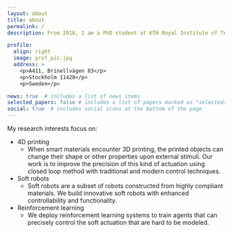 ```yaml
---
layout: about
title: about
permalink: /
description: From 2018, I am a PhD student at KTH Royal Institute of Technology, Sweden.

profile:
  align: right
  image: prof_pic.jpg
  address: >
    <p>A411, Brinellvägen 83</p>
    <p>Stockholm 11428</p>
    <p>Sweden</p>

news: true  # includes a list of news items
selected_papers: false # includes a list of papers marked as "selected={true}"
social: true  # includes social icons at the bottom of the page
---
```


My research interests focus on:
- 4D printing
  - When smart materials encounter 3D printing, the printed objects can change their shape or other properties upon external stimuli. Our work is to improve the precision of this kind of actuation using closed loop method with traditional and modern control techniques.
- Soft robots
  - Soft robots are a subset of robots constructed from highly compliant materials. We build innovative soft robots with enhanced controllability and functionality.
- Reinforcement learning
  - We deploy reinforcement learning systems to train agents that can precisely control the soft actuation that are hard to be modeled.